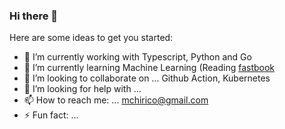 ### Hi there 👋


Here are some ideas to get you started:

- 🔭 I’m currently working with Typescript, Python and Go
- 🌱 I’m currently learning Machine Learning (Reading [fastbook](https://github.com/fastai/fastbook)
- 👯 I’m looking to collaborate on ... Github Action, Kubernetes
- 🤔 I’m looking for help with ...
- 📫 How to reach me: ... mchirico@gmail.com
- ⚡ Fun fact: ...

<!--
**mchirico/mchirico** is a ✨ _special_ ✨ repository because its `README.md` (this file) appears on your GitHub profile.

Here are some ideas to get you started:

- 🔭 I’m currently working on ...
- 🌱 I’m currently learning ...
- 👯 I’m looking to collaborate on ...
- 🤔 I’m looking for help with ...
- 💬 Ask me about ...
- 📫 How to reach me: ...
- 😄 Pronouns: ...
- ⚡ Fun fact: ...
-->
